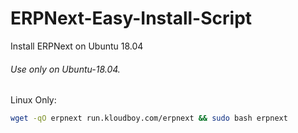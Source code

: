 # ERPNext-Easy-Install-Script
Install ERPNext on Ubuntu 18.04


###### Use only on Ubuntu-18.04.

Linux Only:

```sh
wget -qO erpnext run.kloudboy.com/erpnext && sudo bash erpnext
```
